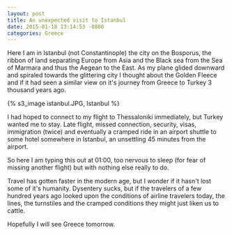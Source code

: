 ```yaml
---
layout: post
title: An unexpected visit to Istanbul
date: 2015-01-18 13:14:53 -0800
categories: Greece
---
```


Here I am in Istanbul (not Constantinople) the city on the Bosporus, the ribbon
of land separating Europe from Asia and the Black sea from the Sea of Marmara
and thus the Aegean to the East. As my plane glided downward and spiraled towards the glittering
city I thought about the Golden Fleece and if it had seen a similar view on it's journey from Greece to
Turkey 3 thousand years ago.

{% s3_image istanbul.JPG, Istanbul %}

<!--more-->

I had hoped to connect to my flight to Thessaloniki immediately, but Turkey wanted me to stay.
Late flight, missed connection, security, visas, immigration (twice) and eventually a cramped ride
in an airport shuttle to some hotel somewhere in Istanbul, an unsettling 45 minutes from the airport.

So here I am typing this out at 01:00, too nervous to sleep (for fear of missing another flight) but with
nothing else really to do.

Travel has gotten faster in the modern age, but I wonder if it hasn't lost some of it's humanity.
Dysentery sucks, but if the travelers of a few hundred years ago looked upon the conditions
of airline travelers today, the lines, the turnstiles and the cramped conditions they might
just liken us to cattle.

Hopefully I will see Greece tomorrow.

